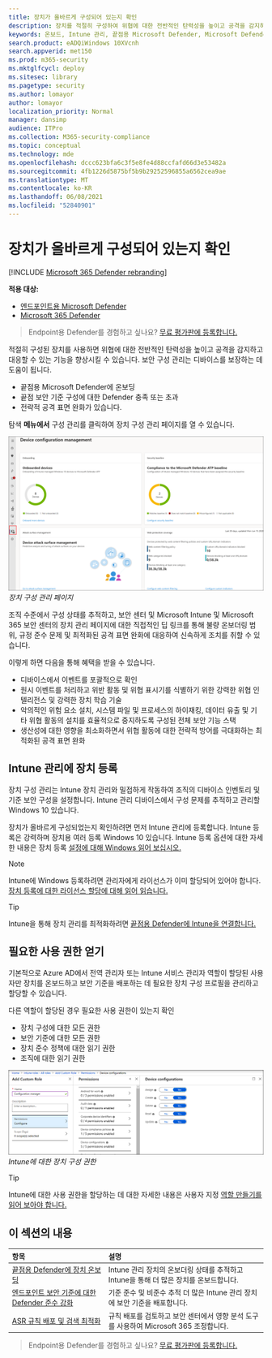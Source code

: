 ```yaml
---
title: 장치가 올바르게 구성되어 있는지 확인
description: 장치를 적절히 구성하여 위협에 대한 전반적인 탄력성을 높이고 공격을 감지하고 대응할 수 있는 기능을 향상시킵니다.
keywords: 온보드, Intune 관리, 끝점용 Microsoft Defender, Microsoft Defender, Windows Defender, 공격 표면 감소, ASR, 보안 기준
search.product: eADQiWindows 10XVcnh
search.appverid: met150
ms.prod: m365-security
ms.mktglfcycl: deploy
ms.sitesec: library
ms.pagetype: security
ms.author: lomayor
author: lomayor
localization_priority: Normal
manager: dansimp
audience: ITPro
ms.collection: M365-security-compliance
ms.topic: conceptual
ms.technology: mde
ms.openlocfilehash: dccc623bfa6c3f5e8fe4d88ccfafd66d3e53482a
ms.sourcegitcommit: 4fb1226d5875bf5b9b29252596855a6562cea9ae
ms.translationtype: MT
ms.contentlocale: ko-KR
ms.lasthandoff: 06/08/2021
ms.locfileid: "52840901"
---
```

# <a name="ensure-your-devices-are-configured-properly"></a>장치가 올바르게 구성되어 있는지 확인

[!INCLUDE [Microsoft 365 Defender rebranding](../../includes/microsoft-defender.md)]

**적용 대상:**
- [엔드포인트용 Microsoft Defender](https://go.microsoft.com/fwlink/p/?linkid=2154037)
- [Microsoft 365 Defender](https://go.microsoft.com/fwlink/?linkid=2118804)

>Endpoint용 Defender를 경험하고 싶나요? [무료 평가판에 등록합니다.](https://www.microsoft.com/microsoft-365/windows/microsoft-defender-atp?ocid=docs-wdatp-onboardconfigure-abovefoldlink)

적절히 구성된 장치를 사용하면 위협에 대한 전반적인 탄력성을 높이고 공격을 감지하고 대응할 수 있는 기능을 향상시킬 수 있습니다. 보안 구성 관리는 디바이스를 보장하는 데 도움이 됩니다.

- 끝점용 Microsoft Defender에 온보딩
- 끝점 보안 기준 구성에 대한 Defender 충족 또는 초과
- 전략적 공격 표면 완화가 있습니다.

탐색 **메뉴에서** 구성 관리를 클릭하여 장치 구성 관리 페이지를 열 수 있습니다.

![보안 구성 관리 페이지](images/secconmgmt_main.png)<br>
*장치 구성 관리 페이지*

조직 수준에서 구성 상태를 추적하고, 보안 센터 및 Microsoft Intune 및 Microsoft 365 보안 센터의 장치 관리 페이지에 대한 직접적인 딥 링크를 통해 불량 온보더링 범위, 규정 준수 문제 및 최적화된 공격 표면 완화에 대응하여 신속하게 조치를 취할 수 있습니다.

이렇게 하면 다음을 통해 혜택을 받을 수 있습니다.
- 디바이스에서 이벤트를 포괄적으로 확인
- 원시 이벤트를 처리하고 위반 활동 및 위협 표시기를 식별하기 위한 강력한 위협 인텔리전스 및 강력한 장치 학습 기술
- 악의적인 위험 요소 설치, 시스템 파일 및 프로세스의 하이재킹, 데이터 유출 및 기타 위협 활동의 설치를 효율적으로 중지하도록 구성된 전체 보안 기능 스택
- 생산성에 대한 영향을 최소화하면서 위협 활동에 대한 전략적 방어를 극대화하는 최적화된 공격 표면 완화

## <a name="enroll-devices-to-intune-management"></a>Intune 관리에 장치 등록

장치 구성 관리는 Intune 장치 관리와 밀접하게 작동하여 조직의 디바이스 인벤토리 및 기준 보안 구성을 설정합니다. Intune 관리 디바이스에서 구성 문제를 추적하고 관리할 Windows 10 있습니다.

장치가 올바르게 구성되었는지 확인하려면 먼저 Intune 관리에 등록합니다. Intune 등록은 강력하며 장치용 여러 등록 Windows 10 있습니다. Intune 등록 옵션에 대한 자세한 내용은 장치 등록 [설정에 대해 Windows 읽어 보십시오.](/intune/windows-enroll)

>[!NOTE]
>Intune에 Windows 등록하려면 관리자에게 라이선스가 이미 할당되어 있어야 합니다. [장치 등록에 대한 라이선스 할당에 대해 읽어 읽습니다.](/intune/licenses-assign)

>[!TIP] 
>Intune을 통해 장치 관리를 최적화하려면 [끝점용 Defender에 Intune을 연결합니다.](/intune/advanced-threat-protection#enable-windows-defender-atp-in-intune)

## <a name="obtain-required-permissions"></a>필요한 사용 권한 얻기
기본적으로 Azure AD에서 전역 관리자 또는 Intune 서비스 관리자 역할이 할당된 사용자만 장치를 온보드하고 보안 기준을 배포하는 데 필요한 장치 구성 프로필을 관리하고 할당할 수 있습니다.

다른 역할이 할당된 경우 필요한 사용 권한이 있는지 확인

- 장치 구성에 대한 모든 권한
- 보안 기준에 대한 모든 권한
- 장치 준수 정책에 대한 읽기 권한
- 조직에 대한 읽기 권한

![intune에 대한 필수 권한](images/secconmgmt_intune_permissions.png)<br>
*Intune에 대한 장치 구성 권한*

>[!TIP] 
>Intune에 대한 사용 권한을 할당하는 데 대한 자세한 내용은 사용자 지정 [역할 만들기를 읽어 보아야 합니다.](/intune/create-custom-role#to-create-a-custom-role)

## <a name="in-this-section"></a>이 섹션의 내용
항목 | 설명
:---|:---
[끝점용 Defender에 장치 온보딩](configure-machines-onboarding.md)| Intune 관리 장치의 온보더링 상태를 추적하고 Intune을 통해 더 많은 장치를 온보드합니다. 
[엔드포인트 보안 기준에 대한 Defender 준수 강화](configure-machines-security-baseline.md) | 기준 준수 및 비준수 추적 더 많은 Intune 관리 장치에 보안 기준을 배포합니다.
[ASR 규칙 배포 및 검색 최적화](configure-machines-asr.md) | 규칙 배포를 검토하고 보안 센터에서 영향 분석 도구를 사용하여 Microsoft 365 조정합니다.

>Endpoint용 Defender를 경험하고 싶나요? [무료 평가판에 등록합니다.](https://www.microsoft.com/microsoft-365/windows/microsoft-defender-atp?ocid=docs-wdatp-onboardconfigure-belowfoldlink)
